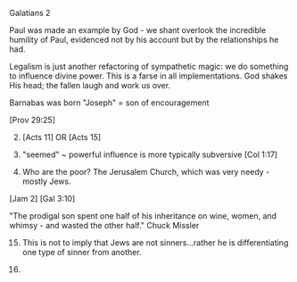 Galatians 2


Paul was made an example by God - we shant overlook the incredible humility of Paul, evidenced not by his account but by the relationships he had.

Legalism is just another refactoring of sympathetic magic: we do something to influence divine power.  This is a farse in all implementations.  God shakes His head;  the fallen laugh and work us over.

Barnabas was born "Joseph"
= son of encouragement

[Prov 29:25]


2) [Acts 11] OR [Acts 15]


6) "seemed" ~ powerful influence is more typically subversive [Col 1:17]


10) Who are the poor?  The Jerusalem Church, which was very needy - mostly Jews.


[Jam 2]
[Gal 3:10]


"The prodigal son spent one half of his inheritance on wine, women, and whimsy - and wasted the other half."  Chuck Missler

15)	This is not to imply that Jews are not sinners...rather he is differentiating one type of sinner from another.

16)	
